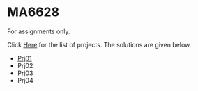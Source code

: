 # MA6628
For assignments only.


Click [Here](https://github.com/songqsh/MA6628v02/blob/master/Assignments.ipynb) for the list of projects. 
The solutions are given below.

- [Prj01](Prj01.ipynb)
- Prj02
- Prj03
- Prj04

